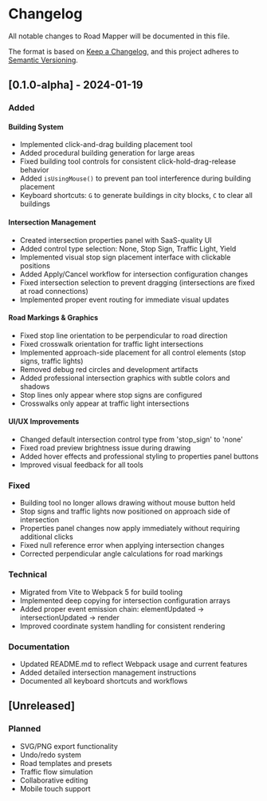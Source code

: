 # Changelog

All notable changes to Road Mapper will be documented in this file.

The format is based on [Keep a Changelog](https://keepachangelog.com/en/1.0.0/),
and this project adheres to [Semantic Versioning](https://semver.org/spec/v2.0.0.html).

## [0.1.0-alpha] - 2024-01-19

### Added

#### Building System
- Implemented click-and-drag building placement tool
- Added procedural building generation for large areas
- Fixed building tool controls for consistent click-hold-drag-release behavior
- Added `isUsingMouse()` to prevent pan tool interference during building placement
- Keyboard shortcuts: `G` to generate buildings in city blocks, `C` to clear all buildings

#### Intersection Management
- Created intersection properties panel with SaaS-quality UI
- Added control type selection: None, Stop Sign, Traffic Light, Yield
- Implemented visual stop sign placement interface with clickable positions
- Added Apply/Cancel workflow for intersection configuration changes
- Fixed intersection selection to prevent dragging (intersections are fixed at road connections)
- Implemented proper event routing for immediate visual updates

#### Road Markings & Graphics
- Fixed stop line orientation to be perpendicular to road direction
- Fixed crosswalk orientation for traffic light intersections
- Implemented approach-side placement for all control elements (stop signs, traffic lights)
- Removed debug red circles and development artifacts
- Added professional intersection graphics with subtle colors and shadows
- Stop lines only appear where stop signs are configured
- Crosswalks only appear at traffic light intersections

#### UI/UX Improvements
- Changed default intersection control type from 'stop_sign' to 'none'
- Fixed road preview brightness issue during drawing
- Added hover effects and professional styling to properties panel buttons
- Improved visual feedback for all tools

### Fixed
- Building tool no longer allows drawing without mouse button held
- Stop signs and traffic lights now positioned on approach side of intersection
- Properties panel changes now apply immediately without requiring additional clicks
- Fixed null reference error when applying intersection changes
- Corrected perpendicular angle calculations for road markings

### Technical
- Migrated from Vite to Webpack 5 for build tooling
- Implemented deep copying for intersection configuration arrays
- Added proper event emission chain: elementUpdated → intersectionUpdated → render
- Improved coordinate system handling for consistent rendering

### Documentation
- Updated README.md to reflect Webpack usage and current features
- Added detailed intersection management instructions
- Documented all keyboard shortcuts and workflows

## [Unreleased]

### Planned
- SVG/PNG export functionality
- Undo/redo system
- Road templates and presets
- Traffic flow simulation
- Collaborative editing
- Mobile touch support